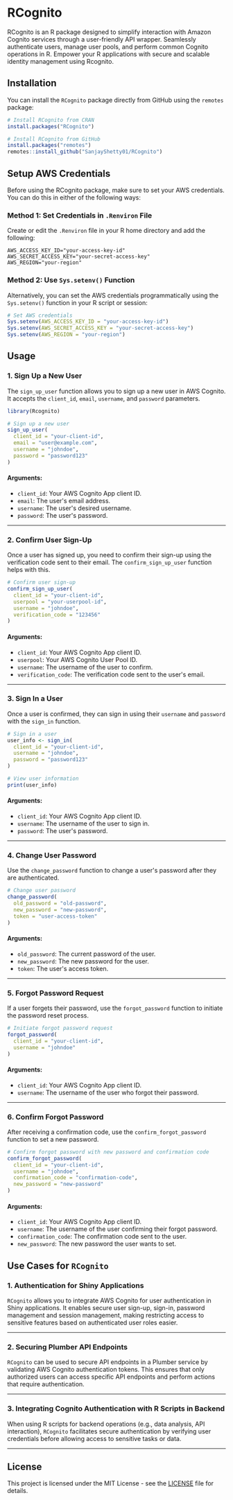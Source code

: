 # RCognito

RCognito is an R package designed to simplify interaction with Amazon Cognito services through a user-friendly API wrapper. Seamlessly authenticate users, manage user pools, and perform common Cognito operations in R. Empower your R applications with secure and scalable identity management using Rcognito.

## Installation

You can install the `RCognito` package directly from GitHub using the `remotes` package:

```r
# Install RCognito from CRAN
install.packages("RCognito")

# Install RCognito from GitHub
install.packages("remotes")
remotes::install_github("SanjayShetty01/RCognito")
```

## Setup AWS Credentials

Before using the RCognito package, make sure to set your AWS credentials. You can do this in either of the following ways:

### Method 1: Set Credentials in `.Renviron` File

Create or edit the `.Renviron` file in your R home directory and add the following:

```
AWS_ACCESS_KEY_ID="your-access-key-id"
AWS_SECRET_ACCESS_KEY="your-secret-access-key"
AWS_REGION="your-region"
```

### Method 2: Use `Sys.setenv()` Function

Alternatively, you can set the AWS credentials programmatically using the `Sys.setenv()` function in your R script or session:

```r
# Set AWS credentials
Sys.setenv(AWS_ACCESS_KEY_ID = "your-access-key-id")
Sys.setenv(AWS_SECRET_ACCESS_KEY = "your-secret-access-key")
Sys.setenv(AWS_REGION = "your-region")
```

## Usage

### 1. Sign Up a New User

The `sign_up_user` function allows you to sign up a new user in AWS Cognito. It accepts the `client_id`, `email`, `username`, and `password` parameters.

```r
library(Rcognito)

# Sign up a new user
sign_up_user(
  client_id = "your-client-id",
  email = "user@example.com",
  username = "johndoe",
  password = "password123"
)
```

#### Arguments:
- `client_id`: Your AWS Cognito App client ID.
- `email`: The user's email address.
- `username`: The user's desired username.
- `password`: The user's password.

---

### 2. Confirm User Sign-Up

Once a user has signed up, you need to confirm their sign-up using the verification code sent to their email. The `confirm_sign_up_user` function helps with this.

```r
# Confirm user sign-up
confirm_sign_up_user(
  client_id = "your-client-id",
  userpool = "your-userpool-id",
  username = "johndoe",
  verification_code = "123456"
)
```

#### Arguments:
- `client_id`: Your AWS Cognito App client ID.
- `userpool`: Your AWS Cognito User Pool ID.
- `username`: The username of the user to confirm.
- `verification_code`: The verification code sent to the user's email.

---

### 3. Sign In a User

Once a user is confirmed, they can sign in using their `username` and `password` with the `sign_in` function.

```r
# Sign in a user
user_info <- sign_in(
  client_id = "your-client-id",
  username = "johndoe",
  password = "password123"
)

# View user information
print(user_info)
```

#### Arguments:
- `client_id`: Your AWS Cognito App client ID.
- `username`: The username of the user to sign in.
- `password`: The user's password.

---

### 4. Change User Password

Use the `change_password` function to change a user's password after they are authenticated.

```r
# Change user password
change_password(
  old_password = "old-password", 
  new_password = "new-password", 
  token = "user-access-token"
)
```

#### Arguments:
- `old_password`: The current password of the user.
- `new_password`: The new password for the user.
- `token`: The user's access token.

---

### 5. Forgot Password Request

If a user forgets their password, use the `forgot_password` function to initiate the password reset process.

```r
# Initiate forgot password request
forgot_password(
  client_id = "your-client-id", 
  username = "johndoe"
)
```

#### Arguments:
- `client_id`: Your AWS Cognito App client ID.
- `username`: The username of the user who forgot their password.

---

### 6. Confirm Forgot Password

After receiving a confirmation code, use the `confirm_forgot_password` function to set a new password.

```r
# Confirm forgot password with new password and confirmation code
confirm_forgot_password(
  client_id = "your-client-id", 
  username = "johndoe", 
  confirmation_code = "confirmation-code", 
  new_password = "new-password"
)
```

#### Arguments:
- `client_id`: Your AWS Cognito App client ID.
- `username`: The username of the user confirming their forgot password.
- `confirmation_code`: The confirmation code sent to the user.
- `new_password`: The new password the user wants to set.


## Use Cases for `RCognito`


### 1. **Authentication for Shiny Applications**
`RCognito` allows you to integrate AWS Cognito for user authentication in Shiny applications. It enables secure user sign-up, sign-in, password management and session management, making restricting access to sensitive features based on authenticated user roles easier.

---

### 2. **Securing Plumber API Endpoints**
`RCognito` can be used to secure API endpoints in a Plumber service by validating AWS Cognito authentication tokens. This ensures that only authorized users can access specific API endpoints and perform actions that require authentication.

---

### 3. **Integrating Cognito Authentication with R Scripts in Backend**
When using R scripts for backend operations (e.g., data analysis, API interaction), `RCognito` facilitates secure authentication by verifying user credentials before allowing access to sensitive tasks or data.

---

## License

This project is licensed under the MIT License - see the [LICENSE](LICENSE) file for details.
